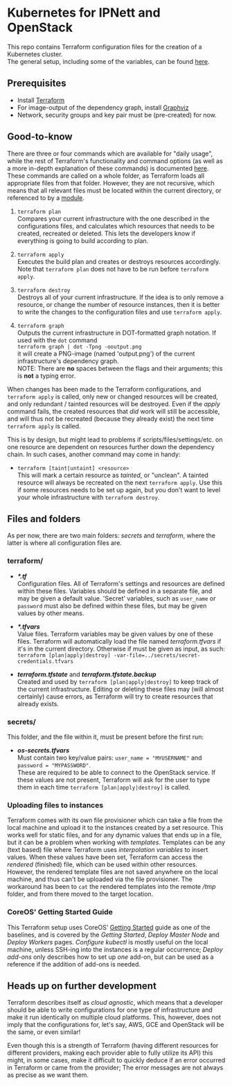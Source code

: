 # Kubernetes for IPNett and OpenStack

This repo contains Terraform configuration files for the creation of a Kubernetes cluster.</br>
The general setup, including some of the variables, can be found [here][getting-started].

## Prerequisites

- Install [Terraform][terraform-download]
- For image-output of the dependency graph, install [Graphviz][graphviz-download]
- Network, security groups and key pair must be (pre-created) for now.

## Good-to-know

There are three or four commands which are available for "daily usage", while the rest of Terraform's functionality and command options (as well as a more in-depth explanation of these commands) is documented [here][terraform-docs]. These commands are called on a whole folder, as Terraform loads all appropriate files from that folder. However, they are not recursive, which means that all relevant files must be located within the current directory, or referenced to by a [module][terraform-module].

1. `terraform plan`</br>
Compares your current infrastructure with the one described in the configurations files, and calculates which resources that needs to be created, recreated or deleted. This lets the developers know if everything is going to build according to plan.

2. `terraform apply`</br>
Executes the build plan and creates or destroys resources accordingly. Note that `terraform plan` does not have to be run before `terraform apply`.

3. `terraform destroy`</br>
Destroys all of your current infrastructure. If the idea is to only remove a resource, or change the number of resource instances, then it is better to write the changes to the configuration files and use `terraform apply`.

4. `terraform graph`</br>
Outputs the current infrastructure in DOT-formatted graph notation. If used with the `dot` command</br>
`terraform graph | dot -Tpng -ooutput.png`</br>
it will create a PNG-image (named 'output.png') of the current infrastructure's dependency graph.</br>
NOTE: There are **no** spaces between the flags and their arguments; this is **not** a typing error.

When changes has been made to the Terraform configurations, and `terraform apply` is called, only new or changed resources will be created, and only redundant / tainted resources will be destroyed. Even if the *apply* command fails, the created resources that *did* work will still be accessible, and will thus not be recreated (because they already exist) the next time `terraform apply` is called.

This is by design, but might lead to problems if scripts/files/settings/etc. on one resource are dependent on resources further down the dependency chain. In such cases, another command may come in handy:

- `terraform [taint|untaint] <resource>`</br>
This will mark a certain resource as *tainted*, or "unclean". A tainted resource will always be recreated on the next `terraform apply`. Use this if some resources needs to be set up again, but you don't want to level your whole infrastructure with `terraform destroy`.

## Files and folders

As per now, there are two main folders: *secrets* and *terraform*, where the latter is where all configuration files are.

### terraform/
- **_*.tf_**</br>
Configuration files. All of Terraform's settings and resources are defined within these files. Variables should be defined in a separate file, and may be given a default value. 'Secret' variables, such as `user_name` or `password` must also be defined within these files, but may be given values by other means.

- **_*.tfvars_**</br>
Value files. Terraform variables may be given values by one of these files. Terraform will automatically load the file named *terraform.tfvars* if it's in the current directory. Otherwise if must be given as input, as such:</br>
`terraform [plan|apply|destroy] -var-file=../secrets/secret-credentials.tfvars`

- ***terraform.tfstate*** and ***terraform.tfstate.backup***</br>
Created and used by `terraform [plan|apply|destroy]` to keep track of the current infrastructure. Editing or deleting these files may (will almost certainly) cause errors, as Terraform will try to create resources that already exists.

### secrets/
This folder, and the file within it, must be present before the first run:

- ***os-secrets.tfvars***</br>
Must contain two key/value pairs: `user_name = "MYUSERNAME"` and `password = "MYPASSWORD"`.</br>
These are required to be able to connect to the OpenStack service. If these values are not present, Terraform will ask for the user to type them in each time `terraform [plan|apply|destroy]` is called.

### Uploading files to instances

Terraform comes with its own file provisioner which can take a file from the local machine and upload it to the instances created by a set resource. This works well for static files, and for any dynamic values that ends up in a file, but it can be a problem when working with *templates*. Templates can be any (text based) file where Terraform uses *interpolation variables* to insert values. When these values have been set, Terraform can access the *rendered* (finished) file, which can be used within other resources. However, the rendered template files are not saved anywhere on the local machine, and thus can't be uploaded via the file provisioner. The workaround has been to `cat` the rendered templates into the remote */tmp* folder, and from there moved to the target location.

### CoreOS' Getting Started Guide

This Terraform setup uses CoreOS' [Getting Started][getting-started] guide as one of the baselines, and is covered by the *Getting Started*, *Deploy Master Node* and *Deploy Workers* pages. *Configure kubectl* is mostly useful on the local machine, unless SSH-ing into the instances is a regular occurrence; *Deploy add-ons* only describes how to set up *one* add-on, but can be used as a reference if the addition of add-ons is needed.

## Heads up on further development

Terraform describes itself as *cloud agnostic*, which means that a developer should be able to write configurations for one type of infrastructure and make it run identically on multiple cloud platforms. This, however, does not imply that the configurations for, let's say, AWS, GCE and OpenStack will be the same, or even similar!

Even though this is a strength of Terraform (having different resources for different providers, making each provider able to fully utilize its API) this might, in some cases, make it difficult to quickly deduce if an error occurred in Terraform or came from the provider; The error messages are not always as precise as we want them.


<!-- Links and references -->
[getting-started]: https://coreos.com/kubernetes/docs/latest/getting-started.html
[terraform-download]: https://www.terraform.io/downloads.html
[terraform-docs]: https://www.terraform.io/docs/index.html
[terraform-module]: https://www.terraform.io/docs/modules/
[graphviz-download]: http://www.graphviz.org/Download..php
